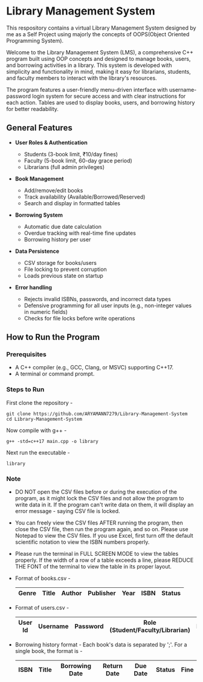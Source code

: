 # Library Management System

This respository contains a virtual Library Management System designed by me as a Self Project using majorly the concepts of OOPS(Object Oriented Programming System).

Welcome to the Library Management System (LMS), a comprehensive C++ program built using OOP concepts and designed to manage books, users, and borrowing activities in a library. This system is developed with simplicity and functionality in mind, making it easy for librarians, students, and faculty members to interact with the library's resources.

The program features a user-friendly menu-driven interface with username-password login system for secure access and with clear instructions for each action. Tables are used to display books, users, and borrowing history for better readability.

## General Features

- **User Roles & Authentication**
  - Students (3-book limit, ₹10/day fines)
  - Faculty (5-book limit, 60-day grace period)
  - Librarians (full admin privileges)

- **Book Management**
  - Add/remove/edit books
  - Track availability (Available/Borrowed/Reserved)
  - Search and display in formatted tables

- **Borrowing System**
  - Automatic due date calculation
  - Overdue tracking with real-time fine updates
  - Borrowing history per user

- **Data Persistence**
  - CSV storage for books/users
  - File locking to prevent corruption
  - Loads previous state on startup

- **Error handling**
  - Rejects invalid ISBNs, passwords, and incorrect data types
  - Defensive programming for all user inputs (e.g., non-integer values in numeric fields)
  - Checks for file locks before write operations


## How to Run the Program

### Prerequisites
- A C++ compiler (e.g., GCC, Clang, or MSVC) supporting C++17. 
- A terminal or command prompt.

### Steps to Run
First clone the repository -
```
git clone https://github.com/ARYAMANN7279/Library-Management-System
cd Library-Management-System
```
Now compile with g++ -
```
g++ -std=c++17 main.cpp -o library
```
Next run the executable -
```
library
```
### Note
* DO NOT open the CSV files before or during the execution of the program, as it might lock the CSV files and not allow the program to write data in it. If the program can't write data on them, it will display an error message - saying CSV file is locked.
* You can freely view the CSV files AFTER running the program, then close the CSV file, then run the program again, and so on. Please use Notepad to view the CSV files. If you use Excel, first turn off the default scientific notation to view the ISBN numbers properly.
* Please run the terminal in FULL SCREEN MODE to view the tables properly. If the width of a row of a table exceeds a line, please REDUCE THE FONT of the terminal to view the table in its proper layout.
* Format of books.csv -
  
  | Genre | Title | Author | Publisher | Year | ISBN | Status |
  | ------| ----- | ------ | --------- | ---- | ---- | ------ |
  
* Format of users.csv -

  | User Id | Username | Password | Role (Student/Faculty/Librarian) | Name | Age | Gender | Borrowing history | Fine |
  | ------- | -------- | -------- | -------------------------------- | ---- | --- | ------ | ----------------- | ---- |
  
* Borrowing history format - Each book's data is separated by ';'. For a single book, the format is -

  | ISBN | Title | Borrowing Date | Return Date | Due Date | Status | Fine |
  | ---- | ----- | -------------- | ----------- | -------- | ------ | ---- |
